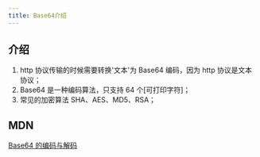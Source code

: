 ```yaml
---
title: Base64介绍
---
```


## 介绍

1. http 协议传输的时候需要转换'文本'为 Base64 编码，因为 http 协议是文本协议；
2. Base64 是一种编码算法，只支持 64 个[可打印字符]；
3. 常见的加密算法 SHA、AES、MD5、RSA；

## MDN

[Base64 的编码与解码](https://developer.mozilla.org/zh-CN/docs/Web/API/WindowBase64/Base64_encoding_and_decoding)
